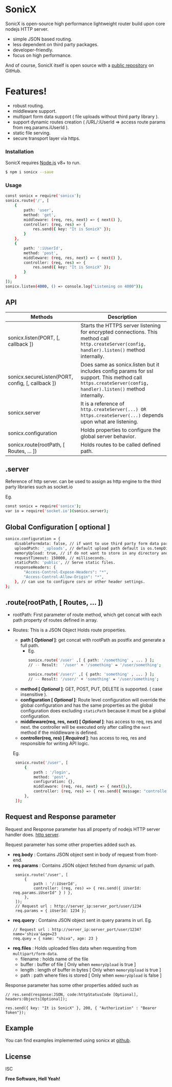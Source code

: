 # SonicX

SonicX is open-source high performance lightweight router build upon core nodejs HTTP server.
  - simple JSON based routing.
  - less dependent on third party packages.
  - developer-friendly.
  - focus on high performance.

And of course, SonicX itself is open source with a [public repository](https://github.com/shiva-rockers/sonicx) on GitHub.

# Features!
  - robust routing.
  - middleware support.
  - multipart form data support ( file uploads without third party library ).
  - support dynamic routes creation ( /URL/:iUserId => access route params from req.params.iUserId ).
  - static file serving.
  - secure transport layer via https.
  
### Installation

SonicX requires [Node.js](https://nodejs.org/) v8+ to run.
```sh
$ npm i sonicx --save
```
### Usage

```sh
const sonicx = require('sonicx');
sonicx.route('/', [
    {
        path: 'user',
        method: 'get',
        middleware: (req, res, next) => { next() },
        controller: (req, res) => {
            res.send({ key: "It is SonicX" });
        }
    },
    {
        path: ':iUserId',
        method: 'post',
        middleware: (req, res, next) => { next() },
        controller: (req, res) => {
            res.send({ key: "It is SonicX" });
        }
    }
]);
sonicx.listen(4000, () => console.log("Listening on 4000"));
```

## API
Methods  | Description
------------- | -------------
sonicx.listen(PORT, [, callback ]) | Starts the HTTPS server listening for encrypted connections. This method call `http.createServer(config, handler).listen()` method internally.
sonicx.secureListen(PORT, config,  [, callback ])  | Does same as sonicx.listen but it includes config params for ssl support. This method call `https.createServer(config, handler).listen()` method internally.
sonicx.server | It is a reference of `http.createServer(...) OR https.createServer(...)` depends upon what are listening.
sonicx.configuration | Holds properties to configure the global server behavior. 
sonicx.route(rootPath, [ Routes, ... ]) | Holds routes to be called defined path.

## .server
Reference of http server. can be used to assign as http engine to the third party libraries such as socket.io

Eg.

```sh
const sonicx = require('sonicx');
var io = require('socket.io')(sonicx.server);
```


## Global Configuration [ optional ]
```sh
sonicx.configuration = {
    disableFormdata: false, // if want to use third party form data parser default is true.
    uploadPath: '_uploads', // default upload path default is os.tempDir().
    memoryUpload: true, // if do not want to store in any directory and want to use as buffers.
    requestTimeout: 150000, // milliseconds.
    staticPath: 'public', // Serve static files.
    responseHeaders: {
        "Access-Control-Expose-Headers": "*",
        "Access-Control-Allow-Origin": "*",
    }, // can use to configure cors or other header settings.
};
```

## .route(rootPath, [ Routes, ... ])
 - rootPath: First parameter of route method, which get concat with each path property of routes defined in array.
 - Routes: This is a JSON Object Holds route properties.
   - **path [ *Optional* ]**: get concat with rootPath as postfix and generate a full path.
      - Eg.
        ```sh
        sonicx.route('/user' ,[ { path: '/something' , ... } ];
        // -- Result:  '/user' + '/something' = '/user/something';

        sonicx.route('/user/' ,[ { path: 'something' , ... } ];
        // -- Result: '/user/' + 'something' = '/user/something';
        ```
   - **method [ *Optional* ]**: GET, POST, PUT, DELETE is supported. ( case insensitive ).
   - **configuration [ *Optional* ]**: Route level configuration will override the global configuration and has the same properties as the global configuration does excluding `staticPath` because it must be a global configuration.
   - **middleware(req, res, next) [ *Optional* ]**: has access to req, res and next. the controller will be executed only after calling the `next` method if the middleware is defined. 
   - **controller(req, res) [ *Required* ]**: has access to req, res and responsible for writing API logic. 

   Eg.
   ```sh
    sonicx.route('/user', [
        { 
            path : '/login', 
            method: 'post', 
            configuration: {}, 
            middleware: (req, res, next) => { next();}, 
            controller: (req, res) => { res.send({ message: "controller called" } ) },
        },
    ]);
   ```

## Request and Response parameter
 Request and Response parameter has all property of nodejs HTTP server handler does. [http server](https://nodejs.org/api/http.html#http_class_http_server).
 
 Request parameter has some other properties added such as.
 
 - **req.body** : Contains JSON object sent in body of request from front-end.
 - **req.params** : Contains JSON object fetched from dynamic url path.
   ```
    sonicx.route('/user', [
        { 
            path : '/:iUserId', 
            controller: (req, res) => { res.send({ iUserId: req.params.iUserId" } ) },
        },
    ]);
    // Request url : http://server_ip:server_port/user/1234
    req.params = { iUserId: 1234 };    
   ```
 - **req.query** : Contains JSON object sent in query params in url.
   Eg.
   ```
   // Request url : http://server_ip:server_port/user/1234?name='shiva'&age=23
   req.quey = { name: "shiva", age: 23 }
   ```
 - **req.files** : Holds uploaded files data when requesting from `multipart/form-data`.
    - filename : holds name of the file
    - buffer : buffer of file [ Only when `memoryUpload` is true ]
    - length : length of buffer in bytes [ Only when `memoryUpload` is true ]
    - path : path where files is stored [ Only when `memoryUpload` is false ]

 Response parameter has some other properties added such as
 ```
// res.send(response:JSON, code:httpStatusCode [Optional], headers:Objects[Optional]);

res.send({ key: "It is SonicX" }, 200, { "Authorization" : "Bearer Token"});
```

## Example
You can find examples implemented using sonicx at [github](https://github.com/shiva-rockers/sonicx/tree/master/examples).


License
----
ISC

**Free Software, Hell Yeah!**
